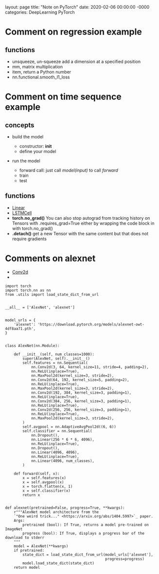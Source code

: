 layout: page
title: "Note on PyTorch"
date: 2020-02-06 00:00:00 -0000
categories: DeepLearning PyTorch

# Comment on regression example
## functions
- unsqueeze, un-squeeze add a dimension at a specified position
- mm, matrix multiplication
- item, return a Python number
- nn.functional.smooth_l1_loss

# Comment on time sequence example
## concepts
- build the model 
	- constructor: __init__
	- define your model

- run the model
	- forward call: just call _model(input)_ to call _forward_
	- train
	- test

## functions
- [Linear](https://pytorch.org/docs/stable/nn.html#linear)
- [LSTMCell](https://pytorch.org/docs/stable/nn.html#lstmcell)
- __torch.no_grad()__ You can also stop autograd from tracking history on Tensors with .requires_grad=True either by wrapping the code block in with torch.no_grad()
- __.detach()__ get a new Tensor with the same content but that does not require gradients

# Comments on alexnet
- [Conv2d](https://pytorch.org/docs/stable/nn.html#conv2d)
- 

~~~~
import torch
import torch.nn as nn
from .utils import load_state_dict_from_url


__all__ = ['AlexNet', 'alexnet']


model_urls = {
    'alexnet': 'https://download.pytorch.org/models/alexnet-owt-4df8aa71.pth',
}


class AlexNet(nn.Module):

    def __init__(self, num_classes=1000):
        super(AlexNet, self).__init__()
        self.features = nn.Sequential(
            nn.Conv2d(3, 64, kernel_size=11, stride=4, padding=2),
            nn.ReLU(inplace=True),
            nn.MaxPool2d(kernel_size=3, stride=2),
            nn.Conv2d(64, 192, kernel_size=5, padding=2),
            nn.ReLU(inplace=True),
            nn.MaxPool2d(kernel_size=3, stride=2),
            nn.Conv2d(192, 384, kernel_size=3, padding=1),
            nn.ReLU(inplace=True),
            nn.Conv2d(384, 256, kernel_size=3, padding=1),
            nn.ReLU(inplace=True),
            nn.Conv2d(256, 256, kernel_size=3, padding=1),
            nn.ReLU(inplace=True),
            nn.MaxPool2d(kernel_size=3, stride=2),
        )
        self.avgpool = nn.AdaptiveAvgPool2d((6, 6))
        self.classifier = nn.Sequential(
            nn.Dropout(),
            nn.Linear(256 * 6 * 6, 4096),
            nn.ReLU(inplace=True),
            nn.Dropout(),
            nn.Linear(4096, 4096),
            nn.ReLU(inplace=True),
            nn.Linear(4096, num_classes),
        )

    def forward(self, x):
        x = self.features(x)
        x = self.avgpool(x)
        x = torch.flatten(x, 1)
        x = self.classifier(x)
        return x


def alexnet(pretrained=False, progress=True, **kwargs):
    r"""AlexNet model architecture from the
    `"One weird trick..." <https://arxiv.org/abs/1404.5997>`_ paper.
    Args:
        pretrained (bool): If True, returns a model pre-trained on ImageNet
        progress (bool): If True, displays a progress bar of the download to stderr
    """
    model = AlexNet(**kwargs)
    if pretrained:
        state_dict = load_state_dict_from_url(model_urls['alexnet'],
                                              progress=progress)
        model.load_state_dict(state_dict)
    return model
~~~~